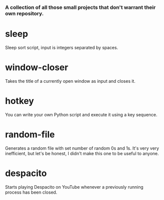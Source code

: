 ### A collection of all those small projects that don't warrant their own repository.

# sleep

Sleep sort script, input is integers separated by spaces.

# window-closer

Takes the title of a currently open window as input and closes it.

# hotkey

You can write your own Python script and execute it using a key sequence.

# random-file

Generates a random file with set number of random 0s and 1s. It's very very inefficient, but let's be honest, I didn't make this one to be useful to anyone.

# despacito

Starts playing Despacito on YouTube whenever a previously running process has been closed.
